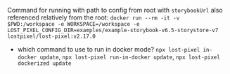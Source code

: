 Command for running with path to config from root with `storybookUrl` also referenced relatively from the root: 
`docker run --rm -it -v $PWD:/workspace -e WORKSPACE=/workspace -e LOST_PIXEL_CONFIG_DIR=examples/example-storybook-v6.5-storystore-v7 lostpixel/lost-pixel:v2.17.0`

- which command to use to run in docker mode? `npx lost-pixel in-docker update`, `npx lost-pixel run-in-docker update`, `npx lost-pixel dockerized update`